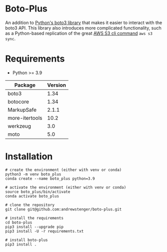 # Boto-Plus
An addition to [Python's boto3 library](https://boto3.amazonaws.com/v1/documentation/api/latest/index.html) that makes it easier to interact with the boto3 API. This library also introduces more complicated functionality, such as a Python-based replication of the great [AWS S3 cli command](https://awscli.amazonaws.com/v2/documentation/api/latest/reference/s3/sync.html) `aws s3 sync`.


# Requirements
- Python >= 3.9 <br> 

| Package | Version |
| ------- | ------- |
| boto3 | 1.34 |
| botocore | 1.34 |
| MarkupSafe | 2.1.1 |
| more-itertools | 10.2 |
| werkzeug | 3.0 |
| moto | 5.0 |


# Installation
```
# create the environment (either with venv or conda)
python3 -m venv boto_plus
conda create --name boto_plus python=3.9

# activate the environment (either with venv or conda)
source boto_plus/bin/activate
conda activate boto_plus

# clone the repository
git clone git@github.com:andrewstenger/boto-plus.git

# install the requirements
cd boto-plus
pip3 install --upgrade pip
pip3 install -U -r requirements.txt

# install boto-plus
pip3 install .
```
